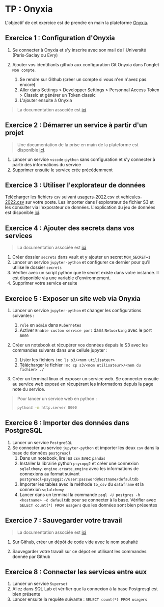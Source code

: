 
# TP : Onyxia

L'objectif de cet exercice est de prendre en main la plateforme [Onyxia](http://datalab.sspcloud.fr/).


##  Exercice 1 : Configuration d'Onyxia

1. Se connecter à Onyxia et s'y inscrire avec son mail de l'Université (Paris-Saclay ou Evry)

2. Ajouter vos identifiants github aux configuration Git Onyxia dans l'onglet `Mon compte`.
   1. Se rendre sur Github (créer un compte si vous n'en n'avez pas encore)
   2. Aller dans Settings > Developper Settings > Personnal Access Token > Classic et générer un Token classic
   3. L'ajouter ensuite à Onyxia

> La documentation associée est [ici](https://docs.sspcloud.fr/content/version-control.html)

## Exercice 2 : Démarrer un service à partir d'un projet

> Une documentation de la prise en main de la plateforme est disponible [ici](https://docs.sspcloud.fr).

1. Lancer un service `vscode-python` sans configuration et s'y connecter à partir des informations du service
2. Supprimer ensuite le service crée précédemment

## Exercice 3 : Utiliser l'explorateur de données

Télécharger les fichiers `csv` suivant [usagers-2022.csv](https://www.data.gouv.fr/fr/datasets/r/62c20524-d442-46f5-bfd8-982c59763ec8) et [vehicules-2022.csv](https://www.data.gouv.fr/fr/datasets/r/c9742921-4427-41e5-81bc-f13af8bc31a0) sur votre poste. Les importer dans l'explorateur de fichier S3 et les consulter via l'exporateur de données. L'explication du jeu de données est disponible [ici](https://www.data.gouv.fr/fr/datasets/bases-de-donnees-annuelles-des-accidents-corporels-de-la-circulation-routiere-annees-de-2005-a-2022/).


## Exercice 4 : Ajouter des secrets dans vos services

> La documentation associée est [ici](https://docs.sspcloud.fr/content/secrets.html)

1. Créer dossier `secrets` dans vault et y ajouter un secret `MON_SECRET=1`
2. Lancer un service `jupyter-python` et configurer ce dernier pour qu'il utilise le dossier `secrets`
3. Vérifier avec un script python que le secret existe dans votre instance. Il est disponible via une variable d'environnement.
4. Supprimer votre service ensuite

## Exercice 5 : Exposer un site web via Onyxia

1. Lancer un service `jupyter-python` et changer les configurations suivantes :
   1. `role` en `admin`  dans `Kubernetes`
   2. Activer `Enable custom service port` dans `Networking` avec le port `8000`


2. Créer un notebook et récupérer vos données depuis le S3 avec les commandes suivants dans une cellule jupyter :
   1. Lister les fichiers
`!mc ls s3/<nom utilisateur>`
   1. Télécharger le fichier `!mc cp s3/<nom utilisateur>/<nom du fichier> ./`

3. Créer un terminal linux et exposer un service web. Se connecter ensuite au service web exposé en récupérant les informations depuis la page note du service.

> Pour lancer un service web en python :
>```bash
>python3 -m http.server 8000
>```


## Exercice 6 : Importer des données dans PostgreSQL

1. Lancer un service `PostgreSQL`
2. Se connecter au service `jupyter-python` et importer les deux `csv` dans la base de données `postgresql`
    1. Dans un notebook, lire les `csv` avec `pandas`
    2. Installer la librairie python `psycopg2` et créer une connexion `sqlalchemy.engine.create_engine` avec les informations de connexions au format suivant `postgresql+psycopg2://user:password@hostname/defaultdb`
    3. Importer les tables avec la  méthode `to_csv` du `dataframe` et la connexion `sqlalchemy`
    4. Lancer dans un terminal la commande `psql -U postgres -h <hostname> -d defaultdb` pour se connecter à la base. Vérifier avec `SELECT count(*) FROM usagers` que les données sont bien présentes

## Exercice 7 : Sauvegarder votre travail

> La documentation associée est [ici](https://docs.sspcloud.fr/content/version-control.html)

1. Sur Github, créer un dépôt de code vide avec le nom souhaité

2. Sauvegarder votre travail sur ce dépot en utilisant les commandes donnée par Github


## Exercice 8 : Connecter les services entre eux

1. Lancer un service `Superset`
2. Allez dans SQL Lab et vérifier que la connexion à la base Postgresql est bien présente
3. Lancer ensuite la requête suivante : `SELECT count(*) FROM usagers`